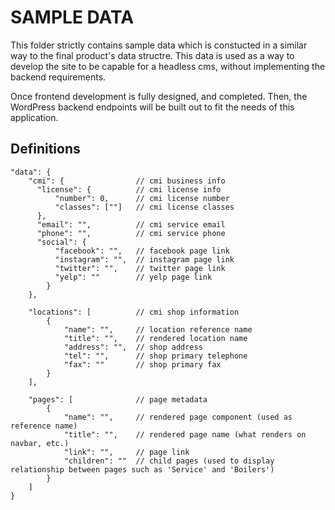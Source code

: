 # SAMPLE DATA

This folder strictly contains sample data which is constucted in a similar way to the final product's data structre. This data is used as a way to develop the site to be capable for a headless cms, without implementing the backend requirements.

Once frontend development is fully designed, and completed. Then, the WordPress backend endpoints will be built out to fit the needs of this application.

## Definitions

```jsonc
"data": {
    "cmi": {                // cmi business info
      "license": {          // cmi license info
          "number": 0,      // cmi license number
          "classes": [""]   // cmi license classes
      },
      "email": "",          // cmi service email
      "phone": "",          // cmi service phone
      "social": {
          "facebook": "",   // facebook page link
          "instagram": "",  // instagram page link
          "twitter": "",    // twitter page link
          "yelp": ""        // yelp page link
        }
    },

    "locations": [          // cmi shop information
        {
            "name": "",     // location reference name
            "title": "",    // rendered location name
            "address": "",  // shop address
            "tel": "",      // shop primary telephone
            "fax": ""       // shop primary fax
        }
    ],

    "pages": [              // page metadata
        {
            "name": "",     // rendered page component (used as reference name)
            "title": "",    // rendered page name (what renders on navbar, etc.)
            "link": "",     // page link
            "children": ""  // child pages (used to display relationship between pages such as 'Service' and 'Boilers')
        }
    ]
}
```
